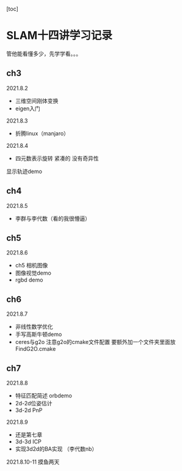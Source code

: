 [toc]

# SLAM十四讲学习记录

管他能看懂多少，先学学看。。。

## ch3

2021.8.2

- 三维空间刚体变换
- eigen入门

2021.8.3

- 折腾linux（manjaro）

2021.8.4

- 四元数表示旋转 紧凑的 没有奇异性

显示轨迹demo

## ch4

2021.8.5
- 李群与李代数（看的我很懵逼）

## ch5

2021.8.6
- ch5 相机图像
- 图像视觉demo
- rgbd demo



## ch6

2021.8.7

- 非线性数学优化
- 手写高斯牛顿demo
- ceres与g2o 注意g2o的cmake文件配置 要额外加一个文件夹里面放FindG2O.cmake

## ch7

2021.8.8

- 特征匹配简述 orbdemo
- 2d-2d位姿估计 
- 3d-2d PnP

2021.8.9 

-  还是第七章
- 3d-3d ICP
- 实现3d2d的BA实现 （李代数nb）

2021.8.10-11 摸鱼两天

